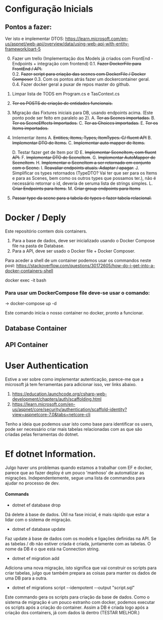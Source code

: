 # Configuração Inicials

## Pontos a fazer:

Ver isto e implementar DTOS:
https://learn.microsoft.com/en-us/aspnet/web-api/overview/data/using-web-api-with-entity-framework/part-5

0. Fazer um trello (Implementação dos Models já criados com FrontEnd - Endpoints + integração com frontend)
   0.1. ~~Fazer DockerFile para FrontEnd / API.~~  
   0.2. ~~Fazer script para criação das scenes com DockerFile / Docker Composer~~
   0.3. Com os pontos atrás fazer um dockercontainer geral.
   0.4. Fazer docker geral a puxar de repos master do github.
1. Limpar lista de TODS em Program.cs e TasContext.cs
2. ~~Ter os POSTS de criação de entidades funcionais.~~
3. Migração das Fixtures iniciais para DB, usando endpoints acima. (Este ponto pode ser feito em paralelo ao 2).
   A. ~~Ter as Scenes importadas.~~
   B. ~~Ter os SceneEffects Importados.~~
   C. ~~Ter as Choices importadas.~~
   E. ~~Ter os Items importados.~~
4. Imlementar items
   A. ~~Entities, Items, Types, ItemTypes. C/ fluent API~~
   B. ~~Implementar DTO de Items.~~
   C. ~~Implementar auto mapper de Items.~~

   D. Testar fazer get de Item por ID
   E. ~~Implementar SceneItem, com fluent API.~~
   F. ~~Implementar DTO de SceneItem~~.
   G. ~~Implementar AutoMapper de SceneItem.~~
   H. ~~Implementar o SceneItem a ser retornado em conjunto com o Scene.~~
   I. ~~Reavaliar endpoints atuais. Adaptar / apagar.~~
   J. Simplificar os types retornados (TypeDTO? Vai ter que ser para os Items e para as Scenes, bem como os outros types que possamos ter.), não é necessário retornar o id, deveria de seruma lista de strings simples.
   L. ~~Criar Endpoints para Items.~~
   M. ~~Criar group endpoints para Items~~

5. ~~Passar type da scene para a tabela de types e fazer tabela relacional.~~

# Docker / Deply

Este repositório comtem dois containers.

1. Para a base de dados, deve ser inicializado usando o Docker Compose file na pasta de Database.
2. Para a API, deve ser usado o Docker file + Docker Composer.

Para aceder a shell de um container podemos usar os commandos neste post:
https://stackoverflow.com/questions/30172605/how-do-i-get-into-a-docker-containers-shell

docker exec -it <mycontainer> bash

### Para usar um DockerCompose file deve-se usar o comando:

-> docker-compose up -d

Este comando inicia o nosso container no docker, pronto a funcionar.

## Database Container

## API Container

# User Authentication

Estive a ver sobre como implementar autenticação, parece-me que a microsoft já tem ferramentas para adicionar isso, ver links abaixo.

1. https://education.launchcode.org/csharp-web-development/chapters/auth/scaffolding.html
2. https://learn.microsoft.com/en-us/aspnet/core/security/authentication/scaffold-identity?view=aspnetcore-7.0&tabs=netcore-cli

Tenho a ideia que podemos usar isto como base para identificar os users, pode ser necessário criar mais tabelas relacionadas com as que são criadas pelas ferramentas do dotnet.

# Ef dotnet Information.

Julgo haver uns problemas quando estamos a trabalhar com EF e docker, parece que ao fazer deploy é um pouco 'manhoso' de automatizar as migrações.
Independentemente, segue uma lista de commandos para ajudar no processo de dev.

#### Commands

- dotnet ef database drop

Dá delete á base de dados. Útil na fase inicial, é mais rápido que estar a lidar com o sistema de migração.

- dotnet ef database update

Faz update á base de dados com os models e ligações definidas na API.
Se as tabelas / db não estiver criada é criada, juntamente com as tabelas.
O nome da DB é o que está na Connection string.

- dotnet ef migration add <name>

Adiciona uma nova migração, isto significa que vai construir os scripts para criar tabelas, julgo que também prepara as coisas para manter os dados de uma DB para a outra.

- dotnet ef migrations script --idempotent --output "script.sql"

Este commando gera os scripts para criação da base de dados.
Como o sistema de migração é um pouco estranho com docker, podemos executar os scripts após a criação do container. Assim a DB é criada logo após a criação dos containers, já com dados lá dentro (TESTAR MELHOR.)
